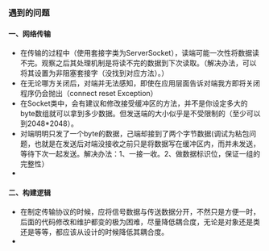 ### 遇到的问题

#### 一、网络传输

- 在传输的过程中（使用套接字类为ServerSocket），读端可能一次性将数据读不完。观察之后其处理机制是将读不完的数据到下次读取。（解决办法，可以将其设置为非阻塞套接字（没找到对应方法）。）
- 在无论哪方关闭后，对端并无法感知，即使在应用层面告诉对端我方即将关闭程序仍会抛出（connect reset Exception）
- 在Socket类中，会有建议和修改接受缓冲区的方法，并不是你设定多大的byte数组就可以拿到多少数据。但发送端的大小似乎是不受限制的（至少可以到2048*2048）。
- 对端明明只发了一个byte的数据，己端却接到了两个字节数据(调试为粘包问题，也就是在发送后对端没接收之前只是将数据写在缓冲区内，而并未发送，等待下次一起发送。解决办法：1、一接一收。2、做数据标识位，保证一组的完整性）
- 

 #### 二、构建逻辑

- 在制定传输协议的时候，应将信号数据与传送数据分开，不然只是方便一时，后面的代码修改和维护都变的极为困难，尽量降低耦合度，无论是对象还是类还是等等，都应该从设计的时候降低其耦合度。
- 

